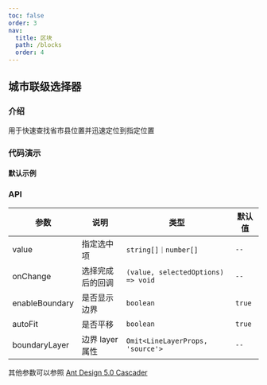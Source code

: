 ```yaml
---
toc: false
order: 3
nav:
  title: 区块
  path: /blocks
  order: 4
---
```


## 城市联级选择器

### 介绍

用于快速查找省市县位置并迅速定位到指定位置

### 代码演示

#### 默认示例

<code src="./administrative-select/demos/default.tsx" compact></code>

### API

| 参数           | 说明             | 类型                               | 默认值 |
| -------------- | ---------------- | ---------------------------------- | ------ |
| value          | 指定选中项       | `string[]｜number[]`               | `--`   |
| onChange       | 选择完成后的回调 | `(value, selectedOptions) => void` | `--`   |
| enableBoundary | 是否显示边界     | `boolean`                          | `true` |
| autoFit        | 是否平移         | `boolean`                          | `true` |
| boundaryLayer  | 边界 layer 属性  | `Omit<LineLayerProps, 'source'>`   | `--`   |

其他参数可以参照 [Ant Design 5.0 Cascader](https://ant-design.antgroup.com/components/cascader-cn#api)
